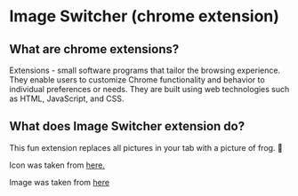 # Image Switcher (chrome extension)

## What are chrome extensions?
Extensions - small software programs that tailor the browsing experience. They enable users to customize Chrome functionality and behavior to individual preferences or needs. They are built using web technologies such as HTML, JavaScript, and CSS.

## What does Image Switcher extension do?
This fun extension replaces all pictures in your tab with a picture of frog. :frog:



Icon was taken from [here.](https://www.freeiconspng.com/img/10588)

Image was taken from [here](https://pixabay.com/en/frog-animal-comic-comic-drawing-3241108)
